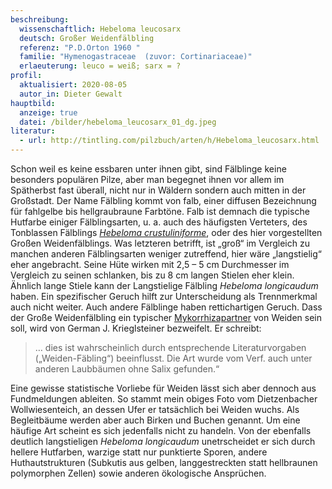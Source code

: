 ```yaml
---
beschreibung:
  wissenschaftlich: Hebeloma leucosarx
  deutsch: Großer Weidenfälbling
  referenz: "P.D.Orton 1960 "
  familie: "Hymenogastraceae  (zuvor: Cortinariaceae)"
  erlaeuterung: leuco = weiß; sarx = ?
profil:
  aktualisiert: 2020-08-05
  autor_in: Dieter Gewalt
hauptbild:
  anzeige: true
  datei: /bilder/hebeloma_leucosarx_01_dg.jpeg
literatur:
  - url: http://tintling.com/pilzbuch/arten/h/Hebeloma_leucosarx.html
---
```

Schon weil es keine essbaren unter ihnen gibt, sind Fälblinge keine besonders populären Pilze, aber man begegnet ihnen vor allem im Spätherbst fast überall, nicht nur in Wäldern sondern auch mitten in der Großstadt. Der Name Fälbling kommt von falb, einer diffusen Bezeichnung für fahlgelbe bis hellgraubraune Farbtöne. Falb ist demnach die typische Hutfarbe einiger Fälblingsarten, u. a. auch des häufigsten Verteters, des Tonblassen Fälblings *[Hebeloma crustuliniforme](/pilze/hebeloma-crustuliniforme-tonblasser-fälbling)*, oder des hier vorgestellten Großen Weidenfälblings.
Was letzteren betrifft, ist „groß“ im Vergleich zu manchen anderen Fälblingsarten weniger zutreffend, hier wäre „langstielig“ eher angebracht. Seine Hüte wirken mit 2,5 – 5 cm Durchmesser im Vergleich zu seinen schlanken, bis zu 8 cm langen Stielen eher klein. Ähnlich lange Stiele kann der Langstielige Fälbling *Hebeloma longicaudum* haben. Ein spezifischer Geruch hilft zur Unterscheidung als Trennmerkmal auch nicht weiter. Auch andere Fälblinge haben rettichartigen Geruch. Dass der Große Weidenfälbling ein typischer [Mykorrhizapartner](Mykorrhiza "Glossar") von Weiden sein soll, wird von German J. Krieglsteiner bezweifelt. Er schreibt:

> … dies ist wahrscheinlich durch entsprechende Literaturvorgaben („Weiden-Fäbling“) beeinflusst. Die Art wurde vom Verf. auch unter anderen Laubbäumen ohne Salix gefunden.“

Eine gewisse statistische Vorliebe für Weiden lässt sich aber dennoch aus Fundmeldungen ableiten. So stammt mein obiges Foto vom Dietzenbacher Wollwiesenteich, an dessen Ufer er tatsächlich bei Weiden wuchs. Als Begleitbäume werden aber auch Birken und Buchen genannt. Um eine häufige Art scheint es sich jedenfalls nicht zu handeln. Von der ebenfalls deutlich langstieligen *Hebeloma longicaudum* unetrscheidet er sich durch hellere Hutfarben, warzige statt nur punktierte Sporen, andere Huthautstrukturen (Subkutis aus gelben, langgestreckten statt hellbraunen polymorphen Zellen) sowie anderen ökologische Ansprüchen.